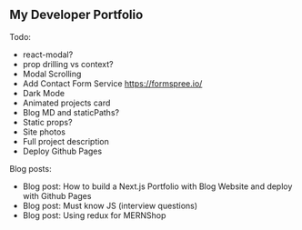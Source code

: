 ## My Developer Portfolio

Todo:

- react-modal?
- prop drilling vs context?
- Modal Scrolling
- Add Contact Form Service https://formspree.io/
- Dark Mode
- Animated projects card
- Blog MD and staticPaths?
- Static props?
- Site photos
- Full project description
- Deploy Github Pages

Blog posts:

- Blog post: How to build a Next.js Portfolio with Blog Website and deploy with Github Pages
- Blog post: Must know JS (interview questions)
- Blog post: Using redux for MERNShop
